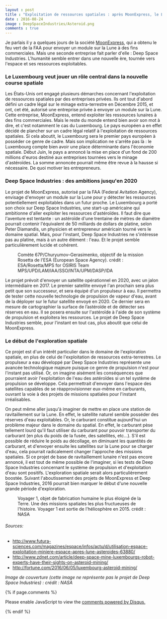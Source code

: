```yaml
---
layout : post
title : "Exploitation de ressources spatiales : après MoonExpress, le Luxembourg entre dans la course"
date : 2016-08-24
image : DeepSpaceIndustries/Asteroid.png
comments : true
---
```


<p class="intro"><span class="dropcap">J</span>e parlais il y a quelques jours de la société <a href="http://www.charlesgabouleaud.fr/blog/MoonExpress-grand-pas-pour-lhumanite/">MoonExpress</a>, qui a obtenu le feu vert de la FAA pour envoyer un module sur la Lune à des fins commerciales. Mais une seconde entreprise fait parler d'elle : Deep Space Industries. L'humanité semble entrer dans une nouvelle ère, tournée vers l'espace et ses ressources exploitables.</p>

### Le Luxembourg veut jouer un rôle central dans la nouvelle course spatiale

Les États-Unis ont engagé plusieurs démarches concernant l'exploitation de ressources spatiales par des entreprises privées. Ils ont tout d'abord défini un cadre légal sur le minage extra-terrestre en Décembre 2015, et ont, cet été, autorisé une entreprise privée à envoyer un module sur la Lune. Cette entreprise, MoonExpress, entend exploiter les ressources lunaires à des fins commerciales. Mais le reste du monde entend bien avoir son mot à dire, et c'est notamment le cas du Luxembourg. Le pays européen a en effet décidé de plancher sur un cadre légal relatif à l'exploitation de ressources spatiales. Si cela aboutit, le Luxembourg sera le premier pays européen à posséder ce genre de cadre. Mais son implication ne s'arrête pas là : le Luxembourg compte bien avoir une place déterminante dans l'économie spatiale. Début Juin, le pays a annoncé la mise en place d'un fond de 200 millions d'euros destiné aux entreprises tournées vers le minage d'astéroïdes. La somme annoncée pourrait même être revue à la hausse si nécessaire. De quoi motiver les entrepreneurs.

### Deep Space Industries : des ambitions jusqu'en 2020

Le projet de MoonExpress, autorisé par la FAA (Federal Avitation Agency), envisage d'envoyer un module  sur la Lune pour y détecter les ressources potentiellement exploitables dans un futur proche. Le Luxembourg a porté son choix sur Deep Space Industries, une start-up américaine qui ambitionne d'aller exploiter les ressources d'astéroïdes. Il faut dire que l'aventure est tentante : un astéroïde d'une trentaine de mètres de diamètre pourrait contenir l'équivalent de 50 milliards de dollars de platine, selon Peter Diamandis, un physicien et entrepreneur américain tourné vers le domaine spatial. Mais, pour l'instant, Deep Space Industries ne s'intéresse pas au platine, mais à un autre élément : l'eau. Et le projet semble particulièrement lucide et cohérent.

<figure>
	<img src="{{ '/assets/img/DeepSpaceIndustries/Rosetta.jpg' | prepend: site.baseurl }}" alt=""> 
	<figcaption>Comète 67P/Churyumov–Gerasimenko, objectif de la mission Rosetta de l'ESA (European Space Agency). crédit : ESA/Rosetta/MPS for OSIRIS Team MPS/UPD/LAM/IAA/SSO/INTA/UPM/DASP/IDA</figcaption>
</figure>

Le projet prévoit d'envoyer un satellite opérationnel en 2020, avec un jalon intermédiaire en 2017. Le premier satellite envoyé l'an prochain sera plus petit que son successeur, et sera équipé d'un propulseur à eau. Il permettra de tester cette nouvelle technologie de propulsion de vapeur d'eau, avant de la déployer sur le futur satellite envoyé en 2020. Ce dernier sera en mesure de cartographier la surface de l’astéroïde et de détecter ses réserves en eau. Il se posera ensuite sur l'astéroïde à l'aide de son système de propulsion et exploitera les ressources. Le projet de Deep Space Industries semble, pour l'instant en tout cas, plus aboutit que celui de MoonExpress.

### Le début de l'exploration spatiale

Ce projet est d'un intérêt particulier dans le domaine de l'exploration spatiale, en plus de celui de l'exploitation de ressources extra-terrestres. Le propulseur a eau développé par Deep Space Industries représente une avancée technologique majeure puisque ce genre de propulsion n'est pour l'instant pas utilisé. Or, on imagine aisément les conséquences que pourraient avoir l'exploitation de l'eau des astéroïdes si un tel système de propulsion se développe. Cela permettrait d'envoyer dans l'espace des satellites capables de se réapprovisionner eux-même en carburants, ouvrant la voie à des projets de missions spatiales pour l'instant irréalisables.

On peut même aller jusqu'à imaginer de mettre en place une station de ravitaillement sur la Lune. En effet, le satellite naturel semble posséder des réserves d'eau exploitables. Or, le carburant constitue aujourd'hui un problème majeur dans le domaine du spatial. En effet, le carburant pèse tellement lourd qu'il faut utiliser du carburant pour pouvoir transporter du carburant (en plus du poids de la fusée, des satellites, etc...). S'il est possible de réduire le poids au décollage, en diminuant les quantités de carburant, et d'envoyer ensuite les satellites sur la Lune pour se charger d'eau, cela pourrait radicalement changer l'approche des missions spatiales. Si ce projet de base de ravitaillement lunaire n'est pas encore annoncé, il est tout de même possible de l'imaginer, si les tests de Deep Space Industries concernant le système de propulsion et d'exploitation d'eau sont positifs. L'exploration spatiale serait alors particulièrement boostée. Suivant l'aboutissement des projets de MoonExpress et Deep Space Industries, 2016 pourrait bien marquer le début d'une nouvelle grande période d'exploration.

<figure>
	<img src="{{ '/assets/img/DeepSpaceIndustries/Voyager1.jpg' | prepend: site.baseurl }}" alt=""> 
	<figcaption>Voyager 1, objet de fabrication humaine le plus éloigné de la Terre. Une des missions spatiales les plus fructueuses de l'histoire. Voyager 1 est sortie de l'héliosphère en 2015. crédit : NASA</figcaption>
</figure>

###### Sources:
* <a href="http://www.futura-sciences.com/magazines/espace/infos/actu/d/utilisation-espace-exploitation-miniere-espace-apres-lune-asteroides-63880/">http://www.futura-sciences.com/magazines/espace/infos/actu/d/utilisation-espace-exploitation-miniere-espace-apres-lune-asteroides-63880/</a>
* <a href="http://www.zdnet.com/article/deep-space-mine-luxembourgs-robot-experts-have-their-sights-on-asteroid-mining/">http://www.zdnet.com/article/deep-space-mine-luxembourgs-robot-experts-have-their-sights-on-asteroid-mining/</a>
* <a hreh="http://fortune.com/2016/06/05/luxembourg-asteroid-mining/">http://fortune.com/2016/06/05/luxembourg-asteroid-mining/</a>

<em>Image de couverture (cette image ne représente pas le projet de Deep Space Industries) : crédit : NASA</em>

{% if page.comments %}
<div id="disqus_thread"></div>
<script>

/**
 *  RECOMMENDED CONFIGURATION VARIABLES: EDIT AND UNCOMMENT THE SECTION BELOW TO INSERT DYNAMIC VALUES FROM YOUR PLATFORM OR CMS.
 *  LEARN WHY DEFINING THESE VARIABLES IS IMPORTANT: https://disqus.com/admin/universalcode/#configuration-variables */
/*
var disqus_config = function () {
    this.page.url = http://www.charlesgabouleaud.fr/blog/Exploitation-ressources-spatiales-Luxembourg/;  // Replace PAGE_URL with your page's canonical URL variable
    this.page.identifier = PAGE_IDENTIFIER; // Replace PAGE_IDENTIFIER with your page's unique identifier variable
};
*/
(function() { // DON'T EDIT BELOW THIS LINE
    var d = document, s = d.createElement('script');
    s.src = '//charlesgabouleaud-fr.disqus.com/embed.js';
    s.setAttribute('data-timestamp', +new Date());
    (d.head || d.body).appendChild(s);
})();
</script>
<noscript>Please enable JavaScript to view the <a href="https://disqus.com/?ref_noscript">comments powered by Disqus.</a></noscript>
                                    
{% endif %}
